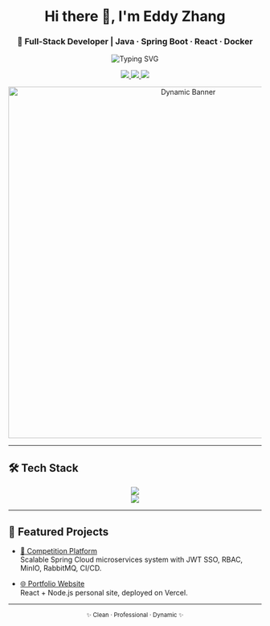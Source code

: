 <!-- GitHub Profile for yourusername -->
<div align="center">

# Hi there 👋, I'm Eddy Zhang  
### 🚀 Full-Stack Developer | Java · Spring Boot · React · Docker

<img src="https://readme-typing-svg.demolab.com?font=Fira+Code&size=22&pause=1200&color=00D1FF&center=true&vCenter=true&width=720&lines=Backend+Engineer+|+Spring+Cloud+Microservices;Full-Stack+Developer+|+React+%2B+Node.js;Cloud-Native+|+Docker+%26+CI%2FCD;Always+Learning+%7C+Open+to+Opportunities" alt="Typing SVG" />

<!-- Social badges -->
<p align="center">
  <a href="https://linkedin.com/in/eddy-shousen-zhang">
    <img src="https://img.shields.io/badge/LinkedIn-0077B5?logo=linkedin&logoColor=white&style=for-the-badge" />
  </a>
  <a href="mailto:eddy.zhang24@gmail.com">
    <img src="https://img.shields.io/badge/Gmail-D14836?logo=gmail&logoColor=white&style=for-the-badge" />
  </a>
  <a href="https://eddy-zhang.vercel.app">
    <img src="https://img.shields.io/badge/Portfolio-000000?logo=vercel&logoColor=white&style=for-the-badge" />
  </a>
</p>

<!-- Dynamic Banner / GIF -->
<p align="center">
  <img src="https://media.giphy.com/media/v1.Y2lkPWVjZjA1ZTQ3M3dnZWNteXdoMmhpYjF0Y2w1Nmc5eGFqYzBndGVuZmxoc2ZkbWVkMSZlcD12MV9naWZzX3NlYXJjaCZjdD1n/BaRZyxBaUCO2u37k96/giphy.gif" width="700" alt="Dynamic Banner"/>
</p>

</div>

---

## 🛠 Tech Stack
<p align="center">
  <!-- Frontend & Backend -->
  <img src="https://skillicons.dev/icons?i=java,spring,react,nodejs,ts,js,html,css" /><br/>
  <!-- DevOps & Databases -->
  <img src="https://skillicons.dev/icons?i=docker,jenkins,git,github,linux,aws,postgres,mysql,redis" />
</p>


---

## 🌟 Featured Projects
- [🚀 Competition Platform](https://github.com/ShousenZHANG/project-contest-platform)  
  Scalable Spring Cloud microservices system with JWT SSO, RBAC, MinIO, RabbitMQ, CI/CD.

- [🌐 Portfolio Website](https://github.com/yourusername/portfolio)  
  React + Node.js personal site, deployed on Vercel.

---

<div align="center">
<sub>✨ Clean · Professional · Dynamic ✨</sub>
</div>
